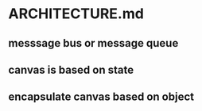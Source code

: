 # ARCHITECTURE.md

## messsage bus or message queue

## canvas is based on state

## encapsulate canvas based on object
